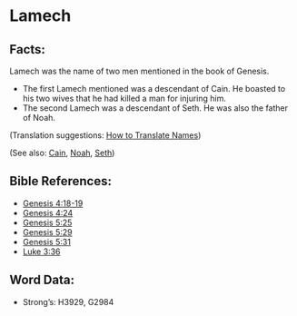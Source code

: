 # Lamech

## Facts:

Lamech was the name of two men mentioned in the book of Genesis.

* The first Lamech mentioned was a descendant of Cain. He boasted to his two wives that he had killed a man for injuring him.
* The second Lamech was a descendant of Seth. He was also the father of Noah.

(Translation suggestions: [How to Translate Names](rc://en/ta/man/translate/translate-names))

(See also: [Cain](../names/cain.md), [Noah](../names/noah.md), [Seth](../names/seth.md))

## Bible References:

* [Genesis 4:18-19](rc://en/tn/help/gen/04/18)
* [Genesis 4:24](rc://en/tn/help/gen/04/24)
* [Genesis 5:25](rc://en/tn/help/gen/05/25)
* [Genesis 5:29](rc://en/tn/help/gen/05/29)
* [Genesis 5:31](rc://en/tn/help/gen/05/31)
* [Luke 3:36](rc://en/tn/help/luk/03/36)

## Word Data:

* Strong’s: H3929, G2984
